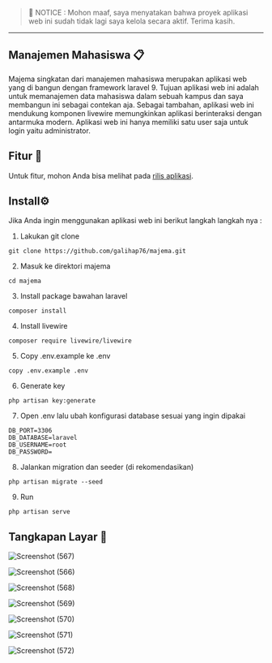 > 🚨 NOTICE : Mohon maaf, saya menyatakan bahwa proyek aplikasi web ini sudah tidak lagi saya kelola secara aktif. Terima kasih.

<hr>

## Manajemen Mahasiswa 📋 
Majema singkatan dari manajemen mahasiswa merupakan aplikasi web yang di bangun dengan framework laravel 9. Tujuan aplikasi web ini adalah untuk memanajemen data mahasiswa dalam sebuah kampus dan saya membangun ini sebagai contekan aja. Sebagai tambahan, aplikasi web ini mendukung komponen livewire memungkinkan aplikasi berinteraksi dengan antarmuka modern. Aplikasi web ini hanya memiliki satu user saja untuk login yaitu administrator.

## Fitur 📱

Untuk fitur, mohon Anda bisa melihat pada <a href="https://github.com/galihap76/majema/releases">rilis aplikasi</a>.

## Install⚙️

Jika Anda ingin menggunakan aplikasi web ini berikut langkah langkah nya :

1. Lakukan git clone
```
git clone https://github.com/galihap76/majema.git
```

2. Masuk ke direktori majema
```
cd majema
```

3. Install package bawahan laravel
```
composer install
```

4. Install livewire
```
composer require livewire/livewire
```

5. Copy .env.example ke .env
```
copy .env.example .env
```

6. Generate key
```
php artisan key:generate
```

7. Open .env lalu ubah konfigurasi database sesuai yang ingin dipakai
```
DB_PORT=3306
DB_DATABASE=laravel
DB_USERNAME=root
DB_PASSWORD=
```

8. Jalankan migration dan seeder (di rekomendasikan)
```
php artisan migrate --seed
```

9. Run
```
php artisan serve
```
 
## Tangkapan Layar 📸
![Screenshot (567)](https://github.com/galihap76/majema/assets/83481679/3a62cabf-14b0-43ad-984f-42187ea4cd36)

![Screenshot (566)](https://github.com/galihap76/majema/assets/83481679/0b813083-940c-4ef4-95b8-26b894120799)

![Screenshot (568)](https://github.com/galihap76/majema/assets/83481679/abd144e9-338d-4761-98c3-839a0f13088f)

![Screenshot (569)](https://github.com/galihap76/majema/assets/83481679/c3ca93b9-85c2-456d-94a3-ea6f5f77b2ee)

![Screenshot (570)](https://github.com/galihap76/majema/assets/83481679/a85911cb-2144-4fd1-9ff7-7a15c333ca23)

![Screenshot (571)](https://github.com/galihap76/majema/assets/83481679/4b078a52-f381-44dc-8303-4d8ec5d1f57f)

![Screenshot (572)](https://github.com/galihap76/majema/assets/83481679/7deeefab-19eb-4f5f-9eb4-a404873f0741)








 
